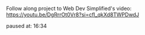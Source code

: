 Follow along project to Web Dev Simplified's video:
https://youtu.be/DgRrrOt0Vr8?si=cfl_qkXd8TWPDwdJ

paused at: 16:34